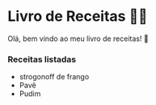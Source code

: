 # Livro de Receitas :man_cook:



Olá, bem vindo ao meu livro de receitas! :eggplant:

### Receitas listadas

- strogonoff de frango
- Pavê
- Pudim
